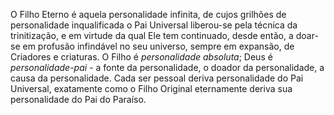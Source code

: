 O Filho Eterno é aquela personalidade infinita, de cujos grilhões de personalidade inqualificada o Pai Universal liberou-se pela técnica da trinitização, e em virtude da qual Ele tem continuado, desde então, a doar-se em profusão infindável no seu universo, sempre em expansão, de Criadores e criaturas. O Filho é *personalidade absoluta*; Deus é *personalidade-pai* - a fonte da personalidade, o doador da personalidade, a causa da personalidade. Cada ser pessoal deriva personalidade do Pai Universal, exatamente como o Filho Original eternamente deriva sua personalidade do Pai do Paraíso.